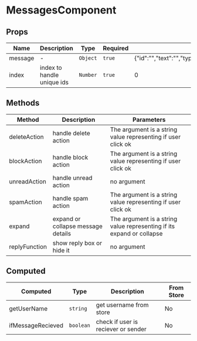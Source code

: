 # MessagesComponent

## Props

<!-- @vuese:MessagesComponent:props:start -->
|Name|Description|Type|Required|Default|
|---|---|---|---|---|
|message|-|`Object`|`true`|{"id":"","text":"","type":"","senderUsername":"","receiverUsername":"","sendAt":"","subject":"","isReply":"","isRead":""}|
|index|index to handle unique ids|`Number`|`true`|0|

<!-- @vuese:MessagesComponent:props:end -->


## Methods

<!-- @vuese:MessagesComponent:methods:start -->
|Method|Description|Parameters|
|---|---|---|
|deleteAction|handle delete action|The argument is a string value representing if user click ok|
|blockAction|handle block action|The argument is a string value representing if user click ok|
|unreadAction|handle unread action|no argument|
|spamAction|handle spam action|The argument is a string value representing if user click ok|
|expand|expand or collapse message details|The argument is a string value representing if its expand or collapse|
|replyFunction|show reply box or hide it|no argument|

<!-- @vuese:MessagesComponent:methods:end -->


## Computed

<!-- @vuese:MessagesComponent:computed:start -->
|Computed|Type|Description|From Store|
|---|---|---|---|
|getUserName|`string`|get username from store|No|
|ifMessageRecieved|`boolean`|check if user is reciever or sender|No|

<!-- @vuese:MessagesComponent:computed:end -->


